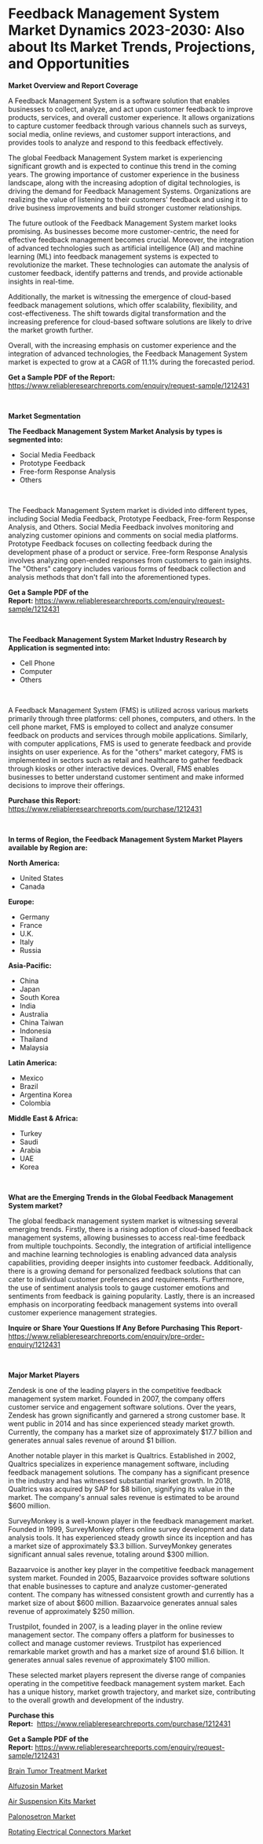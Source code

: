 <p><h1>Feedback Management System Market Dynamics 2023-2030: Also about Its Market Trends, Projections, and Opportunities</h1></p><p><strong>Market Overview and Report Coverage</strong></p>
<p><p>A Feedback Management System is a software solution that enables businesses to collect, analyze, and act upon customer feedback to improve products, services, and overall customer experience. It allows organizations to capture customer feedback through various channels such as surveys, social media, online reviews, and customer support interactions, and provides tools to analyze and respond to this feedback effectively.</p><p>The global Feedback Management System market is experiencing significant growth and is expected to continue this trend in the coming years. The growing importance of customer experience in the business landscape, along with the increasing adoption of digital technologies, is driving the demand for Feedback Management Systems. Organizations are realizing the value of listening to their customers' feedback and using it to drive business improvements and build stronger customer relationships.</p><p>The future outlook of the Feedback Management System market looks promising. As businesses become more customer-centric, the need for effective feedback management becomes crucial. Moreover, the integration of advanced technologies such as artificial intelligence (AI) and machine learning (ML) into feedback management systems is expected to revolutionize the market. These technologies can automate the analysis of customer feedback, identify patterns and trends, and provide actionable insights in real-time.</p><p>Additionally, the market is witnessing the emergence of cloud-based feedback management solutions, which offer scalability, flexibility, and cost-effectiveness. The shift towards digital transformation and the increasing preference for cloud-based software solutions are likely to drive the market growth further.</p><p>Overall, with the increasing emphasis on customer experience and the integration of advanced technologies, the Feedback Management System market is expected to grow at a CAGR of 11.1% during the forecasted period.</p></p>
<p><strong>Get a Sample PDF of the Report:</strong> <a href="https://www.reliableresearchreports.com/enquiry/request-sample/1212431">https://www.reliableresearchreports.com/enquiry/request-sample/1212431</a></p>
<p>&nbsp;</p>
<p><strong>Market Segmentation</strong></p>
<p><strong>The Feedback Management System Market Analysis by types is segmented into:</strong></p>
<p><ul><li>Social Media Feedback</li><li>Prototype Feedback</li><li>Free-form Response Analysis</li><li>Others</li></ul></p>
<p>&nbsp;</p>
<p><p>The Feedback Management System market is divided into different types, including Social Media Feedback, Prototype Feedback, Free-form Response Analysis, and Others. Social Media Feedback involves monitoring and analyzing customer opinions and comments on social media platforms. Prototype Feedback focuses on collecting feedback during the development phase of a product or service. Free-form Response Analysis involves analyzing open-ended responses from customers to gain insights. The "Others" category includes various forms of feedback collection and analysis methods that don't fall into the aforementioned types.</p></p>
<p><strong>Get a Sample PDF of the Report:</strong>&nbsp;<a href="https://www.reliableresearchreports.com/enquiry/request-sample/1212431">https://www.reliableresearchreports.com/enquiry/request-sample/1212431</a></p>
<p>&nbsp;</p>
<p><strong>The Feedback Management System Market Industry Research by Application is segmented into:</strong></p>
<p><ul><li>Cell Phone</li><li>Computer</li><li>Others</li></ul></p>
<p>&nbsp;</p>
<p><p>A Feedback Management System (FMS) is utilized across various markets primarily through three platforms: cell phones, computers, and others. In the cell phone market, FMS is employed to collect and analyze consumer feedback on products and services through mobile applications. Similarly, with computer applications, FMS is used to generate feedback and provide insights on user experience. As for the "others" market category, FMS is implemented in sectors such as retail and healthcare to gather feedback through kiosks or other interactive devices. Overall, FMS enables businesses to better understand customer sentiment and make informed decisions to improve their offerings.</p></p>
<p><strong>Purchase this Report:</strong>&nbsp; <a href="https://www.reliableresearchreports.com/purchase/1212431">https://www.reliableresearchreports.com/purchase/1212431</a></p>
<p>&nbsp;</p>
<p><strong>In terms of Region, the Feedback Management System Market Players available by Region are:</strong></p>
<p>
    <p> <strong> North America: </strong>
        <ul>
            <li>United States</li>
            <li>Canada</li>
        </ul>
        </p> 
    <p> <strong> Europe: </strong>
        <ul>
            <li>Germany</li>
            <li>France</li>
            <li>U.K.</li>
            <li>Italy</li>
            <li>Russia</li>
        </ul>
        </p> 
    <p> <strong> Asia-Pacific: </strong>
        <ul>
            <li>China</li>
            <li>Japan</li>
            <li>South Korea</li>
            <li>India</li>
            <li>Australia</li>
            <li>China Taiwan</li>
            <li>Indonesia</li>
            <li>Thailand</li>
            <li>Malaysia</li>
        </ul>
        </p> 
    <p> <strong> Latin America: </strong>
        <ul>
            <li>Mexico</li>
            <li>Brazil</li>
            <li>Argentina Korea</li>
            <li>Colombia</li>
        </ul>
        </p> 
    <p> <strong> Middle East & Africa: </strong>
        <ul>
            <li>Turkey</li>
            <li>Saudi</li>
            <li>Arabia</li>
            <li>UAE</li>
            <li>Korea</li>
        </ul>
    </p>
    </p>
<p>&nbsp;</p>
<p><strong>What are the Emerging Trends in the Global Feedback Management System market?</strong></p>
<p><p>The global feedback management system market is witnessing several emerging trends. Firstly, there is a rising adoption of cloud-based feedback management systems, allowing businesses to access real-time feedback from multiple touchpoints. Secondly, the integration of artificial intelligence and machine learning technologies is enabling advanced data analysis capabilities, providing deeper insights into customer feedback. Additionally, there is a growing demand for personalized feedback solutions that can cater to individual customer preferences and requirements. Furthermore, the use of sentiment analysis tools to gauge customer emotions and sentiments from feedback is gaining popularity. Lastly, there is an increased emphasis on incorporating feedback management systems into overall customer experience management strategies.</p></p>
<p><strong>Inquire or Share Your Questions If Any Before Purchasing This Report</strong>- <a href="https://www.reliableresearchreports.com/enquiry/pre-order-enquiry/1212431">https://www.reliableresearchreports.com/enquiry/pre-order-enquiry/1212431</a></p>
<p>&nbsp;</p>
<p><strong>Major Market Players</strong></p>
<p><p>Zendesk is one of the leading players in the competitive feedback management system market. Founded in 2007, the company offers customer service and engagement software solutions. Over the years, Zendesk has grown significantly and garnered a strong customer base. It went public in 2014 and has since experienced steady market growth. Currently, the company has a market size of approximately $17.7 billion and generates annual sales revenue of around $1 billion.</p><p>Another notable player in this market is Qualtrics. Established in 2002, Qualtrics specializes in experience management software, including feedback management solutions. The company has a significant presence in the industry and has witnessed substantial market growth. In 2018, Qualtrics was acquired by SAP for $8 billion, signifying its value in the market. The company's annual sales revenue is estimated to be around $600 million.</p><p>SurveyMonkey is a well-known player in the feedback management market. Founded in 1999, SurveyMonkey offers online survey development and data analysis tools. It has experienced steady growth since its inception and has a market size of approximately $3.3 billion. SurveyMonkey generates significant annual sales revenue, totaling around $300 million.</p><p>Bazaarvoice is another key player in the competitive feedback management system market. Founded in 2005, Bazaarvoice provides software solutions that enable businesses to capture and analyze customer-generated content. The company has witnessed consistent growth and currently has a market size of about $600 million. Bazaarvoice generates annual sales revenue of approximately $250 million.</p><p>Trustpilot, founded in 2007, is a leading player in the online review management sector. The company offers a platform for businesses to collect and manage customer reviews. Trustpilot has experienced remarkable market growth and has a market size of around $1.6 billion. It generates annual sales revenue of approximately $100 million.</p><p>These selected market players represent the diverse range of companies operating in the competitive feedback management system market. Each has a unique history, market growth trajectory, and market size, contributing to the overall growth and development of the industry.</p></p>
<p><strong>Purchase this Report:</strong>&nbsp;&nbsp;<a href="https://www.reliableresearchreports.com/purchase/1212431">https://www.reliableresearchreports.com/purchase/1212431</a></p>
<p></p>
<p><strong>Get a Sample PDF of the Report:</strong>&nbsp;<a href="https://www.reliableresearchreports.com/enquiry/request-sample/1212431">https://www.reliableresearchreports.com/enquiry/request-sample/1212431</a></p>
<p><p><a href="https://www.linkedin.com/pulse/brain-tumor-treatment-market-challenges-opportunities-growth-uhx6e/">Brain Tumor Treatment Market</a></p><p><a href="https://medium.com/@board.cry.ball/alfuzosin-market-insights-into-market-cagr-market-trends-and-growth-strategies-c1f12d62b461">Alfuzosin Market</a></p><p><a href="https://github.com/rahu1501/Market-Research-Report-List-1/blob/main/air-suspension-kits-market.md">Air Suspension Kits Market</a></p><p><a href="https://medium.com/@favor.look.seal/palonosetron-market-opportunities-and-strategies-forecast-for-period-from-2023-2030-4a94a2d40eae">Palonosetron Market</a></p><p><a href="https://github.com/rahu1502/Market-Research-Report-List-1/blob/main/rotating-electrical-connectors-market.md">Rotating Electrical Connectors Market</a></p></p>